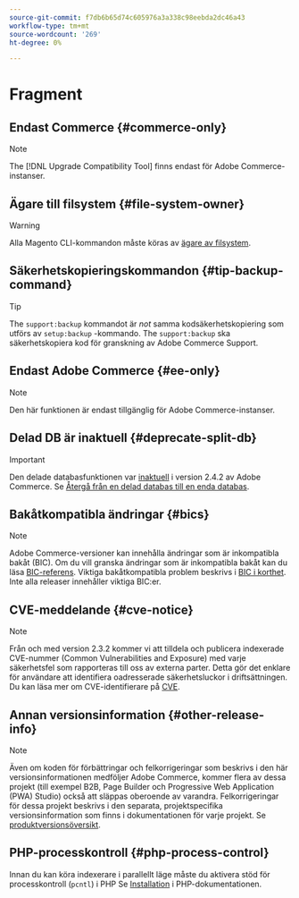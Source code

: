 ```yaml
---
source-git-commit: f7db6b65d74c605976a3a338c98eebda2dc46a43
workflow-type: tm+mt
source-wordcount: '269'
ht-degree: 0%

---
```

# Fragment

## Endast Commerce {#commerce-only}

>[!NOTE]
>
>The [!DNL Upgrade Compatibility Tool] finns endast för Adobe Commerce-instanser.

<!-- Configuration guide snippets -->

## Ägare till filsystem {#file-system-owner}

>[!WARNING]
>
>Alla Magento CLI-kommandon måste köras av [ägare av filsystem](/help/configuration/cli/config-cli.md#prerequisites).

## Säkerhetskopieringskommandon {#tip-backup-command}

>[!TIP]
>
>The `support:backup` kommandot är _not_ samma kodsäkerhetskopiering som utförs av `setup:backup` -kommando. The `support:backup` ska säkerhetskopiera kod för granskning av Adobe Commerce Support.

## Endast Adobe Commerce {#ee-only}

>[!NOTE]
>
>Den här funktionen är endast tillgänglig för Adobe Commerce-instanser.

## Delad DB är inaktuell {#deprecate-split-db}

>[!IMPORTANT]
>
>Den delade databasfunktionen var [inaktuell](https://community.magento.com/t5/Magento-DevBlog/Deprecation-of-Split-Database-in-Magento-Commerce/ba-p/465187?_ga=2.128934671.2024864496.1657558157-1596100530.1657558157) i version 2.4.2 av Adobe Commerce. Se [Återgå från en delad databas till en enda databas](/help/configuration/storage/revert-split-database.md).

<!-- End of Configuration guide snippets -->

## Bakåtkompatibla ändringar {#bics}

>[!NOTE]
>
>Adobe Commerce-versioner kan innehålla ändringar som är inkompatibla bakåt (BIC). Om du vill granska ändringar som är inkompatibla bakåt kan du läsa [BIC-referens](https://developer.adobe.com/commerce/php/development/backward-incompatible-changes/reference/). Viktiga bakåtkompatibla problem beskrivs i [BIC i korthet](https://developer.adobe.com/commerce/php/development/backward-incompatible-changes/highlights/). Inte alla releaser innehåller viktiga BIC:er.

## CVE-meddelande {#cve-notice}

>[!NOTE]
>
>Från och med version 2.3.2 kommer vi att tilldela och publicera indexerade CVE-nummer (Common Vulnerabilities and Exposure) med varje säkerhetsfel som rapporteras till oss av externa parter. Detta gör det enklare för användare att identifiera oadresserade säkerhetsluckor i driftsättningen. Du kan läsa mer om CVE-identifierare på [CVE](https://cve.mitre.org/).

## Annan versionsinformation {#other-release-info}

>[!NOTE]
>
>Även om koden för förbättringar och felkorrigeringar som beskrivs i den här versionsinformationen medföljer Adobe Commerce, kommer flera av dessa projekt (till exempel B2B, Page Builder och Progressive Web Application (PWA) Studio) också att släppas oberoende av varandra. Felkorrigeringar för dessa projekt beskrivs i den separata, projektspecifika versionsinformation som finns i dokumentationen för varje projekt. Se [produktversionsöversikt](/help/release/release-notes/overview.md).

## PHP-processkontroll {#php-process-control}

Innan du kan köra indexerare i parallellt läge måste du aktivera stöd för processkontroll (`pcntl`) i PHP Se [Installation](https://www.php.net/manual/en/pcntl.installation.php) i PHP-dokumentationen.

